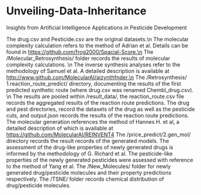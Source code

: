 # Unveiling-Data-Inheritance
Insights from Artificial Intelligence Applications in Pesticide Development

The drug.csv and Pesticide.csv are the original datasets.\n
The molecular complexity calculation refers to the method of Adrian et al. Details can be found in https://github.com/frog2000/Spacial-Score.\n
The /Molecular_Retrosynthesis/ folder records the results of molecular complexity calculations. \n
The inverse synthesis analyses refer to the methodology of Samuel et al. A detailed description is available at http://www.github.com/MolecularAI/aizynthfnder.\n
The /Retrosynthesis/ 1.reaction_route_predict/ directory, documenting the results of the first predicted synthetic route (where drug.csv was renamed Chembl_drug.csv). \n
The results are pooled within /result_data/, the reaction_route.csv file records the aggregated results of the reaction route predictions. The drug and pest directories, record the datasets of the drug as well as the pesticide cuts, and output.json records the results of the reaction route predictions.
The molecular generation references the method of Hannes H. et al, a detailed description of which is available at https://github.com/MolecularAI/REINVENT4
The /price_predict/2.gen_mol/ directory records the result records of the generated models.
The assessment of the drug-like properties of newly generated drugs is informed by the methodology of G. Richard et al. The pesticide-like properties of the newly generated pesticides were assessed with reference to the method of Yang et al.
The /New_Molecules/ folder for newly generated drug/pesticide molecules and their property predictions respectively.
The /TSNE/ folder records chemical distribution of drug/pesticide molecules.
